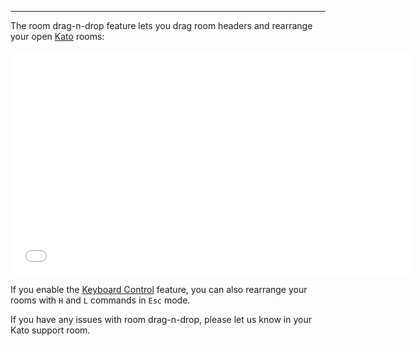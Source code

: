 ***

The room drag-n-drop feature lets you drag room headers and rearrange your open [Kato](http://kato.im) rooms:

<iframe src="//fast.wistia.net/embed/iframe/115lv1h49j" allowtransparency="true" frameborder="0" scrolling="no" class="wistia_embed" name="wistia_embed" allowfullscreen mozallowfullscreen webkitallowfullscreen oallowfullscreen msallowfullscreen width="640" height="360"></iframe>

<br />

If you enable the [Keyboard Control](keyboard-control) feature, you can also rearrange your rooms with `H` and `L` commands in `Esc` mode.

If you have any issues with room drag-n-drop, please let us know in your Kato support room.
